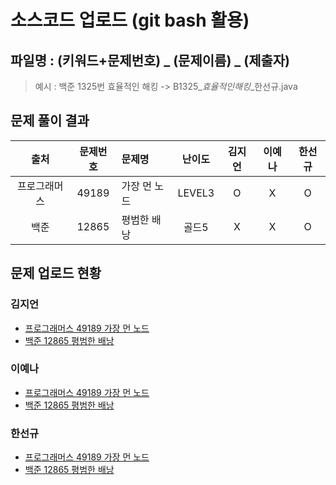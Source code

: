 # 소스코드 업로드 (git bash 활용)

## 파일명 : (키워드+문제번호) _ (문제이름) _ (제출자)

> 예시 : 백준 1325번 효율적인 해킹 -> B1325_*효율적인해킹*_한선규.java

## 문제 풀이 결과

<!-- Table -->

|출처|문제번호|문제명|난이도|김지언|이예나|한선규|
| :-: | :-: | :- | :-: | :-: | :-: | :-: |
|프로그래머스|49189|가장 먼 노드|LEVEL3|O|X|O|
|백준|12865|평범한 배낭|골드5|X|X|O|

## 문제 업로드 현황

### 김지언

- [프로그래머스 49189 가장 먼 노드]()
- [백준 12865 평범한 배낭](백준%2012865%20평범한%20배낭/B12865_평범한배낭_김지언.java)

### 이예나

- [프로그래머스 49189 가장 먼 노드]()
- [백준 12865 평범한 배낭]()

### 한선규

- [프로그래머스 49189 가장 먼 노드](프로그래머스%2049189%20가장%20먼%20노드/P49189_가장먼노드_한선규.java)
- [백준 12865 평범한 배낭](백준%2012865%20평범한%20배낭/B12865_평범한배낭_한선규.java)
